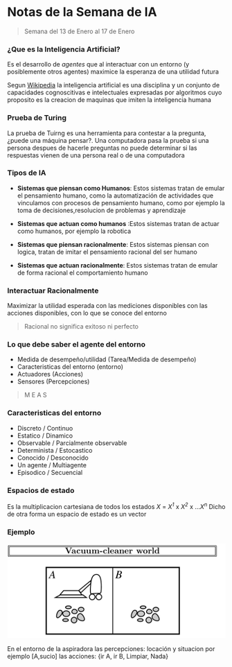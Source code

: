 # Notas de la Semana de IA 
>   Semana del 13 de Enero al 17 de Enero 

### **¿Que es la Inteligencia Artificial?** 
Es el desarrollo de *agentes*  que al interactuar
con un entorno (y posiblemente otros agentes) maximice
la esperanza de una utilidad futura

Segun [Wikipedia](https://es.wikipedia.org/wiki/Inteligencia_artificial) la inteligencia artificial 
es una disciplina y un conjunto de capacidades cognoscitivas 
e intelectuales expresadas por algoritmos cuyo proposito es 
la creacion de maquinas que imiten la inteligencia humana 

### **Prueba de Turing**
La prueba de Tuirng es una herramienta para contestar a la pregunta,¿puede una máquina pensar?. Una computadora pasa la prueba si una persona despues de hacerle preguntas no puede determinar si las respuestas vienen de una persona real o de una computadora

### **Tipos de IA** 
- **Sistemas que piensan como Humanos**: Estos sistemas tratan 
de emular el pensamiento humano, como la automatización 
de actividades que vinculamos con procesos de pensamiento
humano, como por ejemplo la toma de decisiones,resolucion de problemas y aprendizaje

- **Sistemas que actuan como humanos** :Estos sistemas tratan 
de actuar como humanos, por ejemplo la robotica 

- **Sistemas que piensan racionalmente**: Estos sistemas piensan 
con logica, tratan de imitar el pensamiento racional del ser humano
- **Sistemas que actuan racionalmente**: Estos sistemas tratan de
emular de forma racional el comportamiento humano

### **Interactuar Racionalmente**
Maximizar la utilidad esperada con las mediciones disponibles 
con las acciones disponibles, con lo que se conoce del entorno 

> Racional no significa exitoso ni perfecto

### Lo que debe saber el agente del entorno
- Medida de desempeño/utilidad (Tarea/Medida de desempeño)
- Caracteristicas del entorno (entorno)
- Actuadores (Acciones)
- Sensores (Percepciones)

> M E A S

### Caracteristicas del entorno 
- Discreto / Continuo
- Estatico / Dinamico 
- Observable / Parcialmente observable 
- Determinista / Estocastico
- Conocido / Desconocido 
- Un agente / Multiagente 
- Episodico / Secuencial
### Espacios de estado 

Es la multiplicacion cartesiana de todos los estados 
*X* = *X<sup>1</sup>* x *X<sup>2</sup>* x ...*X<sup>n</sup>* 
Dicho de otra forma un espacio de estado es un vector

### Ejemplo
![alt text](image.png)

En el entorno de la aspiradora
las percepciones: locación y situacion 
por ejemplo [A,sucio] 
las acciones: {ir A, ir B, Limpiar, Nada}


